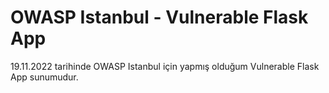 # OWASP Istanbul - Vulnerable Flask App

19.11.2022 tarihinde OWASP Istanbul için yapmış olduğum Vulnerable Flask App sunumudur.
